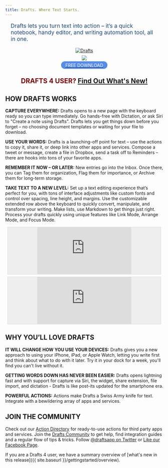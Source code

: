 ```yaml
---
title: Drafts. Where Text Starts.
---
```


<div style="margin: 1em 1em;font-size: 1.25em;color: #1B477D;font-weight:medium;">
Drafts lets you turn text into action – it’s a quick notebook, handy editor, and writing automation tool, all in one.
</div>

<div class="doc-image" style="max-width: 80%; text-align:center; margin: auto;">
  <a href="{{ site.app-store-url }}">
    <img src="{{ site.baseurl }}/images/drafts-devices.png" alt="Drafts"/>
    </a>
<div>
  <a href="{{ site.app-store-url }}">
    <img src="{{ site.baseurl }}/images/appstore.svg" style='margin: .5em;'><br>
    <span style="margin:.5em;text-decoration:none;font-weight:medium;color:white;background-color:#568CEC;padding:.25em 1em;margin: 1em;font-size: 1em;border-radius: 16px;">FREE DOWNLOAD</span>
  </a>
</div>
</div>

<h2 style='text-align:center;color:maroon;margin-bottom:1.5em;'>DRAFTS 4 USER? <a href="/gettingstarted/overview">Find Out What's New!</a></h2>

## HOW DRAFTS WORKS

**CAPTURE EVERYWHERE:**
Drafts opens to a new page with the keyboard ready so you can type immediately. Go hands-free with Dictation, or ask Siri to "Create a note using Drafts". Drafts lets you get things down before you forget – no choosing document templates or waiting for your file to download.

**USE YOUR WORDS:**
Drafts is a launching-off point for text – use the actions to copy it, share it, or deep link into other apps and services. Compose a tweet or message, create a file in Dropbox, send a task off to Reminders – there are hooks into tons of your favorite apps.

**REMEMBER IT NOW – OR LATER:**
New entries go into the Inbox. Once there, you can Tag them for organization, Flag them for importance, or Archive them for long-term storage.

**TAKE TEXT TO A NEW LEVEL:**
Set up a text editing experience that’s perfect for you, with tons of interface adjustments like custom fonts and control over spacing, line height, and margins. Use the customizable extended row above the keyboard to quickly convert, manipulate, and transform your writing. Make lists, use Markdown to get things just right. Process your drafts quickly using unique features like Link Mode, Arrange Mode, and Focus Mode.

<div class='pure-g'>
  <div class='pure-u-1-1 pure-u-md-1-2' style='text-align:center;'>
    <div style='border:1px solid #ddd;background:#eee;margin:.5em;'>
      <div class='embed-container'>
        <iframe src='https://player.vimeo.com/video/263943764' frameborder='0' webkitAllowFullScreen mozallowfullscreen allowFullScreen></iframe>
      </div>
    </div>
  </div>
  <div class='pure-u-1-1 pure-u-md-1-2' style='text-align:center;'>
    <div style='border:1px solid #ddd;background:#eee;margin:.5em;'>
      <div class='embed-container'>
        <iframe src='https://player.vimeo.com/video/263948739' frameborder='0' webkitAllowFullScreen mozallowfullscreen allowFullScreen></iframe>
      </div>
    </div>
  </div>
</div>

## WHY YOU’LL LOVE DRAFTS

**IT WILL CHANGE HOW YOU USE YOUR DEVICES:**
Drafts gives you a new approach to using your iPhone, iPad, or Apple Watch, letting you write first and think about what to do with it later. Try it in your dock for a week, you'll find you can't live without it.

**GETTING WORDS DOWN HAS NEVER BEEN EASIER:**
Drafts opens lightning fast and with support for capture via Siri, the widget, share extension, file import, and dictation - Drafts is like post-its updated for the smartphone era.

**POWERFUL ACTIONS:**
Actions make Drafts a Swiss Army knife for text. Integrate with a bewildering array of apps and services.

## JOIN THE COMMUNITY

Check out our [Action Directory](http://actions.getdrafts.com) for ready-to-use actions for third party apps and services. Join the [Drafts Community](https://forums.getdrafts.com) to get help, find integration guides and a regular flow of tips & tricks. Follow [@draftsapp on Twitter](http://twitter.com/draftsapp) or [Like our Facebook Page](https://www.facebook.com/draftsapp).

If you are a Drafts 4 user, we have a summary overview of [what's new in this release]({{ site.baseurl }}/gettingstarted/overview).
